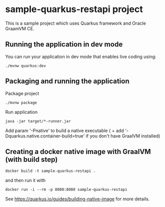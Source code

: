 # sample-quarkus-restapi project

This is a sample project which uses Quarkus framework and Oracle GraamVM CE. 

## Running the application in dev mode

You can run your application in dev mode that enables live coding using:
```
./mvnw quarkus:dev
```

## Packaging and running the application

Package project
```
./mvnw package
```
Run application
```
java -jar target/*-runner.jar
```
Add param '-Pnative' to build a native executable ( + add '-Dquarkus.native.container-build=true' if you don't have GraalVM installed)

## Creating a docker native image with GraalVM (with build step)

```
docker build -t sample-quarkus-restapi .
```
and then run it with
```
docker run -i --rm -p 8080:8080 sample-quarkus-restapi
```

See https://quarkus.io/guides/building-native-image for more details.
